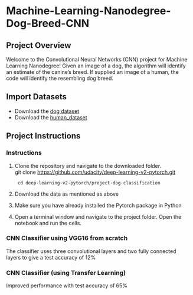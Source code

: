 # Machine-Learning-Nanodegree-Dog-Breed-CNN

## Project Overview

Welcome to the Convolutional Neural Networks (CNN) project for Machine Learning Nanodegree! 
Given an image of a dog, the algorithm will identify an estimate of the canine’s breed.  If supplied an image of a human, the code will identify the resembling dog breed.

## Import Datasets

* Download the [dog dataset](https://s3-us-west-1.amazonaws.com/udacity-aind/dog-project/dogImages.zip)
* Download the [human_dataset](https://s3-us-west-1.amazonaws.com/udacity-aind/dog-project/lfw.zip)

## Project Instructions

### Instructions

1. Clone the repository and navigate to the downloaded folder.	
		git clone https://github.com/udacity/deep-learning-v2-pytorch.git

		cd deep-learning-v2-pytorch/project-dog-classification
3. Download the data as mentioned as above
5. Make sure you have already installed the Pytorch package in Python
6. Open a terminal window and navigate to the project folder. Open the notebook and run the cells.

### CNN Classifier using VGG16 from scratch 
The classifier uses three convolutional layers and two fully connected layers to give a test accuracy of 12%
### CNN Classifier (using Transfer Learning)
Improved performance with test accuracy of 65%
